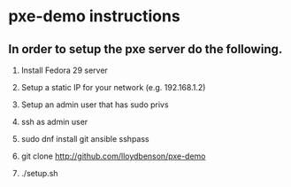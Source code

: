 # pxe-demo instructions

## In order to setup the pxe server do the following.

1.  Install Fedora 29 server

1.  Setup a static IP for your network (e.g. 192.168.1.2)

1.  Setup an admin user that has sudo privs

1.  ssh as admin user

1.  sudo dnf install git ansible sshpass

1.  git clone http://github.com/lloydbenson/pxe-demo

1.  ./setup.sh
